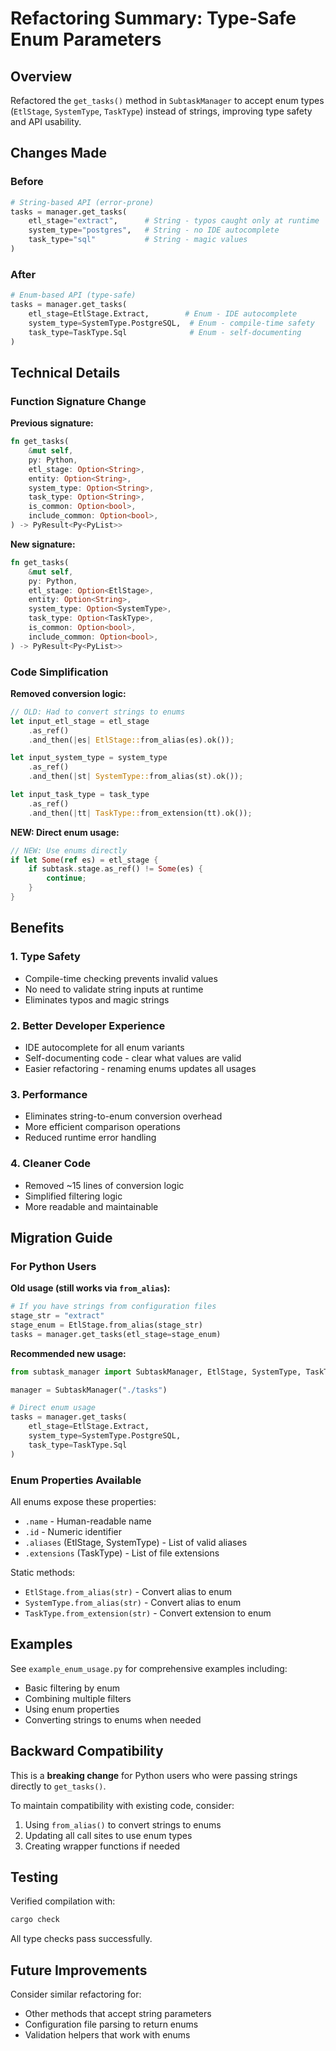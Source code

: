 # Refactoring Summary: Type-Safe Enum Parameters

## Overview
Refactored the `get_tasks()` method in `SubtaskManager` to accept enum types (`EtlStage`, `SystemType`, `TaskType`) instead of strings, improving type safety and API usability.

## Changes Made

### Before
```python
# String-based API (error-prone)
tasks = manager.get_tasks(
    etl_stage="extract",      # String - typos caught only at runtime
    system_type="postgres",   # String - no IDE autocomplete
    task_type="sql"           # String - magic values
)
```

### After
```python
# Enum-based API (type-safe)
tasks = manager.get_tasks(
    etl_stage=EtlStage.Extract,        # Enum - IDE autocomplete
    system_type=SystemType.PostgreSQL,  # Enum - compile-time safety
    task_type=TaskType.Sql              # Enum - self-documenting
)
```

## Technical Details

### Function Signature Change

**Previous signature:**
```rust
fn get_tasks(
    &mut self,
    py: Python,
    etl_stage: Option<String>,
    entity: Option<String>,
    system_type: Option<String>,
    task_type: Option<String>,
    is_common: Option<bool>,
    include_common: Option<bool>,
) -> PyResult<Py<PyList>>
```

**New signature:**
```rust
fn get_tasks(
    &mut self,
    py: Python,
    etl_stage: Option<EtlStage>,
    entity: Option<String>,
    system_type: Option<SystemType>,
    task_type: Option<TaskType>,
    is_common: Option<bool>,
    include_common: Option<bool>,
) -> PyResult<Py<PyList>>
```

### Code Simplification

**Removed conversion logic:**
```rust
// OLD: Had to convert strings to enums
let input_etl_stage = etl_stage
    .as_ref()
    .and_then(|es| EtlStage::from_alias(es).ok());

let input_system_type = system_type
    .as_ref()
    .and_then(|st| SystemType::from_alias(st).ok());

let input_task_type = task_type
    .as_ref()
    .and_then(|tt| TaskType::from_extension(tt).ok());
```

**NEW: Direct enum usage:**
```rust
// NEW: Use enums directly
if let Some(ref es) = etl_stage {
    if subtask.stage.as_ref() != Some(es) {
        continue;
    }
}
```

## Benefits

### 1. **Type Safety**
- Compile-time checking prevents invalid values
- No need to validate string inputs at runtime
- Eliminates typos and magic strings

### 2. **Better Developer Experience**
- IDE autocomplete for all enum variants
- Self-documenting code - clear what values are valid
- Easier refactoring - renaming enums updates all usages

### 3. **Performance**
- Eliminates string-to-enum conversion overhead
- More efficient comparison operations
- Reduced runtime error handling

### 4. **Cleaner Code**
- Removed ~15 lines of conversion logic
- Simplified filtering logic
- More readable and maintainable

## Migration Guide

### For Python Users

**Old usage (still works via `from_alias`):**
```python
# If you have strings from configuration files
stage_str = "extract"
stage_enum = EtlStage.from_alias(stage_str)
tasks = manager.get_tasks(etl_stage=stage_enum)
```

**Recommended new usage:**
```python
from subtask_manager import SubtaskManager, EtlStage, SystemType, TaskType

manager = SubtaskManager("./tasks")

# Direct enum usage
tasks = manager.get_tasks(
    etl_stage=EtlStage.Extract,
    system_type=SystemType.PostgreSQL,
    task_type=TaskType.Sql
)
```

### Enum Properties Available

All enums expose these properties:
- `.name` - Human-readable name
- `.id` - Numeric identifier
- `.aliases` (EtlStage, SystemType) - List of valid aliases
- `.extensions` (TaskType) - List of file extensions

Static methods:
- `EtlStage.from_alias(str)` - Convert alias to enum
- `SystemType.from_alias(str)` - Convert alias to enum
- `TaskType.from_extension(str)` - Convert extension to enum

## Examples

See `example_enum_usage.py` for comprehensive examples including:
- Basic filtering by enum
- Combining multiple filters
- Using enum properties
- Converting strings to enums when needed

## Backward Compatibility

This is a **breaking change** for Python users who were passing strings directly to `get_tasks()`. 

To maintain compatibility with existing code, consider:
1. Using `from_alias()` to convert strings to enums
2. Updating all call sites to use enum types
3. Creating wrapper functions if needed

## Testing

Verified compilation with:
```bash
cargo check
```

All type checks pass successfully.

## Future Improvements

Consider similar refactoring for:
- Other methods that accept string parameters
- Configuration file parsing to return enums
- Validation helpers that work with enums